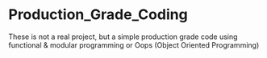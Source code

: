 # Production_Grade_Coding
These is not a real project, but a simple production grade code using functional &amp; modular programming or Oops (Object Oriented Programming) 
